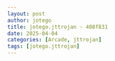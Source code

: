 ```yaml
---
layout: post
author: jotego
title: jotego.jttrojan - 408f831
date: 2025-04-04
categories: [Arcade, jttrojan]
tags: [jotego.jttrojan]
---
```


